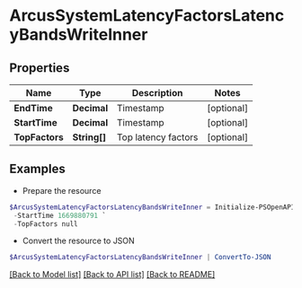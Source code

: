 # ArcusSystemLatencyFactorsLatencyBandsWriteInner
## Properties

Name | Type | Description | Notes
------------ | ------------- | ------------- | -------------
**EndTime** | **Decimal** | Timestamp | [optional] 
**StartTime** | **Decimal** | Timestamp | [optional] 
**TopFactors** | **String[]** | Top latency factors | [optional] 

## Examples

- Prepare the resource
```powershell
$ArcusSystemLatencyFactorsLatencyBandsWriteInner = Initialize-PSOpenAPIToolsArcusSystemLatencyFactorsLatencyBandsWriteInner  -EndTime 1669880791 `
 -StartTime 1669880791 `
 -TopFactors null
```

- Convert the resource to JSON
```powershell
$ArcusSystemLatencyFactorsLatencyBandsWriteInner | ConvertTo-JSON
```

[[Back to Model list]](../README.md#documentation-for-models) [[Back to API list]](../README.md#documentation-for-api-endpoints) [[Back to README]](../README.md)

